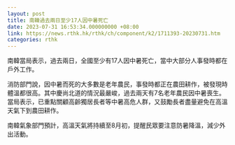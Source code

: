 ```yaml
---
layout: post
title: 南韓過去兩日至少17人因中暑死亡
date: 2023-07-31 16:53:34.000000000 +08:00
link: https://news.rthk.hk/rthk/ch/component/k2/1711393-20230731.htm
categories: rthk
---
```


南韓當局表示，過去兩日，全國至少有17人因中暑死亡，當中大部分人事發時都在戶外工作。

消防部門說，因中暑而死的大多數是老年農民，事發時都正在農田耕作，被發現時體溫都很高。其中慶尚北道的情況最嚴峻，過去兩天有7名老年農民因中暑喪生。當局表示，已重點關顧高齡獨居長者等中暑高危人群，又鼓勵長者盡量避免在高溫天氣下到農田耕作。

南韓氣象部門預計，高溫天氣將持續至8月初，提醒民眾要注意防暑降溫，減少外出活動。
